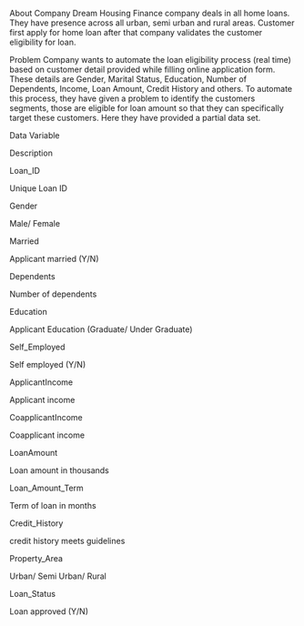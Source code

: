 About Company
Dream Housing Finance company deals in all home loans. They have presence across all urban, semi urban and rural areas. Customer first apply for home loan after that company validates the customer eligibility for loan.

Problem
Company wants to automate the loan eligibility process (real time) based on customer detail provided while filling online application form. These details are Gender, Marital Status, Education, Number of Dependents, Income, Loan Amount, Credit History and others. To automate this process, they have given a problem to identify the customers segments, those are eligible for loan amount so that they can specifically target these customers. Here they have provided a partial data set.

Data
Variable

Description

Loan_ID

Unique Loan ID

Gender

Male/ Female

Married

Applicant married (Y/N)

Dependents

Number of dependents

Education

Applicant Education (Graduate/ Under Graduate)

Self_Employed

Self employed (Y/N)

ApplicantIncome

Applicant income

CoapplicantIncome

Coapplicant income

LoanAmount

Loan amount in thousands

Loan_Amount_Term

Term of loan in months

Credit_History

credit history meets guidelines

Property_Area

Urban/ Semi Urban/ Rural

Loan_Status

Loan approved (Y/N)
